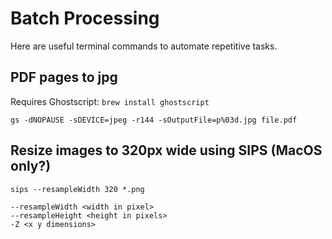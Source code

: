 # Batch Processing

Here are useful terminal commands to automate repetitive tasks.

## PDF pages to jpg

Requires Ghostscript: `brew install ghostscript`

`gs -dNOPAUSE -sDEVICE=jpeg -r144 -sOutputFile=p%03d.jpg file.pdf`

## Resize images to 320px wide using SIPS (MacOS only?)

`sips --resampleWidth 320 *.png`

```
--resampleWidth <width in pixel>
--resampleHeight <height in pixels>
-Z <x y dimensions>
```
